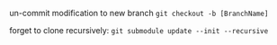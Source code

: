 un-commit modification to new branch 
`git checkout -b [BranchName]`

forget to clone recursively:
`git submodule update --init --recursive`
